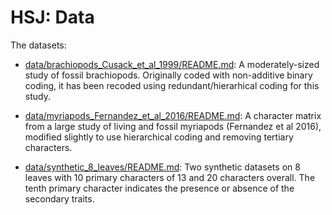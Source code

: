 # HSJ: Data #

The datasets:

+ [data/brachiopods_Cusack_et_al_1999/README.md](Brachiopods):  A moderately-sized study of fossil brachiopods.  Originally coded with non-additive binary coding, it has been recoded using redundant/hierarhical coding for this study.

+ [data/myriapods_Fernandez_et_al_2016/README.md](Myriapods):  A character matrix from a large study of living and fossil myriapods (Fernandez et al 2016), modified slightly to use hierarchical coding and removing tertiary characters.

+ [data/synthetic_8_leaves/README.md](Synthetic):  Two synthetic datasets on 8 leaves with 10 primary characters of 13 and 20 characters overall.  The tenth primary character indicates the presence or absence of the secondary traits.
